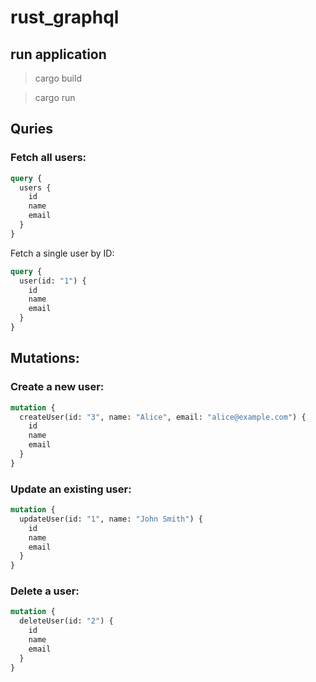 # rust_graphql

## run application

> cargo build

> cargo run

## Quries

### Fetch all users:

```graphql
query {
  users {
    id
    name
    email
  }
}
```

Fetch a single user by ID:

```graphql
query {
  user(id: "1") {
    id
    name
    email
  }
}
```

## Mutations:

### Create a new user:

```graphql
mutation {
  createUser(id: "3", name: "Alice", email: "alice@example.com") {
    id
    name
    email
  }
}
```

### Update an existing user:

```graphql
mutation {
  updateUser(id: "1", name: "John Smith") {
    id
    name
    email
  }
}
```

### Delete a user:

```graphql
mutation {
  deleteUser(id: "2") {
    id
    name
    email
  }
}
```
